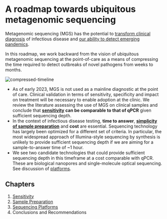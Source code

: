 # A roadmap towards ubiquitous metagenomic sequencing

Metagenomic sequencing (MGS) has the potential to [transform clinical diagnosis](https://www.nature.com/articles/s41576-019-0113-7) of infectious disease and [our ability to detect emerging pandemics](https://blogs.scientificamerican.com/observations/how-to-snuff-out-the-next-pandemic/).

In this roadmap, we work backward from the vision of ubiquitous metagenomic sequencing at the point-of-care as a means of compressing the time required to detect outbreaks of novel pathogens from weeks to months.



![compressed-timeline](https://user-images.githubusercontent.com/106965942/226424152-81c794be-19a9-40f8-826e-1c7dc76eb8a7.png)

- As of early 2023, MGS is not used as a mainline diagnostic at the point of care. Clinical validation in terms of sensitivity, specificity and impact on treatment will be necessary to enable adoption at the clinic. We review the literature assessing the use of MGS on clinical samples and conclude that **[sensitivity](https://escherbach.github.io/seq-roadmap/sensitivity) can be comparable to that of qPCR** given sufficient sequencing depth.
- In the context of infectious disease testing, **time to answer**, **[simplicity of sample preparation](https://escherbach.github.io/seq-roadmap/sample-prep)** and **cost** are essential. Sequencing technology has largely been optimized for a different set of criteria. In particular, the most widespread approach of Illumina-style sequencing by synthesis is unlikely to provide sufficient sequencing depth if we are aiming for a sample-to-answer time of ~1 hour.
- We see two candidate technologies that could provide sufficient sequencing depth in this timeframe at a cost comparable with qPCR. These are biological nanopores and single-molecule optical sequencing. See discussion of [platforms](https://escherbach.github.io/seq-roadmap/platforms).

## Chapters

1. [Sensitivity](http://sequencing-roadmap.org/sensitivity)
2. [Sample Preparation](http://sequencing-roadmap.org/sample-prep)
3. [Sequencing Platforms](http://sequencing-roadmap.org/platforms)
4. Conclusions and Recommendations

